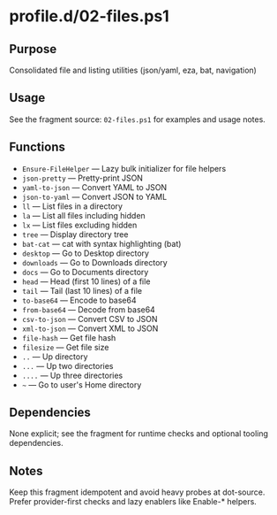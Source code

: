 profile.d/02-files.ps1
======================

Purpose
-------
Consolidated file and listing utilities (json/yaml, eza, bat, navigation)

Usage
-----
See the fragment source: `02-files.ps1` for examples and usage notes.

Functions
---------
- `Ensure-FileHelper` — Lazy bulk initializer for file helpers
- `json-pretty` — Pretty-print JSON
- `yaml-to-json` — Convert YAML to JSON
- `json-to-yaml` — Convert JSON to YAML
- `ll` — List files in a directory
- `la` — List all files including hidden
- `lx` — List files excluding hidden
- `tree` — Display directory tree
- `bat-cat` — cat with syntax highlighting (bat)
- `desktop` — Go to Desktop directory
- `downloads` — Go to Downloads directory
- `docs` — Go to Documents directory
- `head` — Head (first 10 lines) of a file
- `tail` — Tail (last 10 lines) of a file
- `to-base64` — Encode to base64
- `from-base64` — Decode from base64
- `csv-to-json` — Convert CSV to JSON
- `xml-to-json` — Convert XML to JSON
- `file-hash` — Get file hash
- `filesize` — Get file size
- `..` — Up directory
- `...` — Up two directories
- `....` — Up three directories
- `~` — Go to user's Home directory

Dependencies
------------
None explicit; see the fragment for runtime checks and optional tooling dependencies.

Notes
-----
Keep this fragment idempotent and avoid heavy probes at dot-source. Prefer provider-first checks and lazy enablers like Enable-* helpers.

